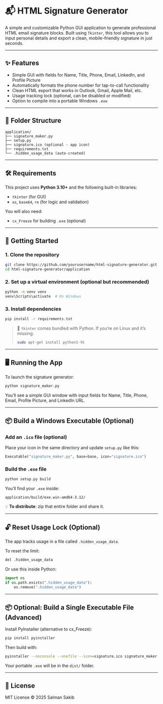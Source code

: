 # 📬 HTML Signature Generator

A simple and customizable Python GUI application to generate professional HTML email signature blocks. Built using `Tkinter`, this tool allows you to input personal details and export a clean, mobile-friendly signature in just seconds.

---

## ✨ Features

- Simple GUI with fields for Name, Title, Phone, Email, LinkedIn, and Profile Picture
- Automatically formats the phone number for tap-to-call functionality
- Clean HTML export that works in Outlook, Gmail, Apple Mail, etc.
- Usage tracking lock (optional, can be disabled or modified)
- Option to compile into a portable Windows `.exe`

---

## 📁 Folder Structure

```
application/
├── signature_maker.py
├── setup.py
├── signature.ico (optional - app icon)
├── requirements.txt
└── .hidden_usage_data (auto-created)
```

---

## 🛠 Requirements

This project uses **Python 3.10+** and the following built-in libraries:

- `tkinter` (for GUI)
- `os`, `base64`, `re` (for logic and validation)

You will also need:
- `cx_Freeze` for building `.exe` (optional)

---

## 🚀 Getting Started

### 1. Clone the repository

```bash
git clone https://github.com/yourusername/html-signature-generator.git
cd html-signature-generator/application
```

### 2. Set up a virtual environment (optional but recommended)

```bash
python -m venv venv
venv\Scripts\activate  # On Windows
```

### 3. Install dependencies

```bash
pip install -r requirements.txt
```

> 📝 `tkinter` comes bundled with Python. If you’re on Linux and it’s missing:
> ```bash
> sudo apt-get install python3-tk
> ```

---

## 🖥 Running the App

To launch the signature generator:

```bash
python signature_maker.py
```

You’ll see a simple GUI window with input fields for Name, Title, Phone, Email, Profile Picture, and LinkedIn URL.

---

## 📦 Build a Windows Executable (Optional)

### Add an `.ico` file (optional)

Place your icon in the same directory and update `setup.py` like this:

```python
Executable("signature_maker.py", base=base, icon="signature.ico")
```

### Build the `.exe` file

```bash
python setup.py build
```

You’ll find your `.exe` inside:

```
application/build/exe.win-amd64-3.12/
```

💡 **To distribute**: zip that entire folder and share it.

---

## 🔓 Reset Usage Lock (Optional)

The app tracks usage in a file called `.hidden_usage_data`.

To reset the limit:

```bash
del .hidden_usage_data
```

Or use this inside Python:

```python
import os
if os.path.exists(".hidden_usage_data"):
    os.remove(".hidden_usage_data")
```

---

## 📦 Optional: Build a Single Executable File (Advanced)

Install PyInstaller (alternative to cx_Freeze):

```bash
pip install pyinstaller
```

Then build with:

```bash
pyinstaller --noconsole --onefile --icon=signature.ico signature_maker.py
```

Your portable `.exe` will be in the `dist/` folder.

---

## 📄 License

MIT License © 2025 Salman Sakib

